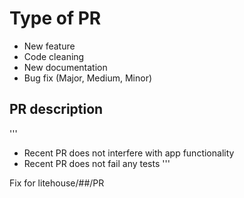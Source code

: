 
# Type of PR

* New feature
* Code cleaning
* New documentation
* Bug fix (Major, Medium, Minor)

## PR description
'''
* Recent PR does not interfere with app functionality
* Recent PR does not fail any tests
'''

Fix for litehouse/##/PR
